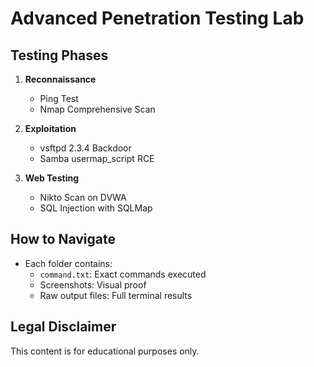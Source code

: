 # Advanced Penetration Testing Lab

## Testing Phases
1. **Reconnaissance**
   - Ping Test
   - Nmap Comprehensive Scan

2. **Exploitation**
   - vsftpd 2.3.4 Backdoor
   - Samba usermap_script RCE

3. **Web Testing**
   - Nikto Scan on DVWA
   - SQL Injection with SQLMap

## How to Navigate
- Each folder contains:
  - `command.txt`: Exact commands executed
  - Screenshots: Visual proof
  - Raw output files: Full terminal results

## Legal Disclaimer
This content is for educational purposes only.
